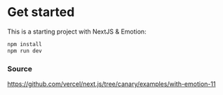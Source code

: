 # Get started

This is a starting project with NextJS & Emotion:

```sh
npm install
npm run dev
```

### Source

https://github.com/vercel/next.js/tree/canary/examples/with-emotion-11
